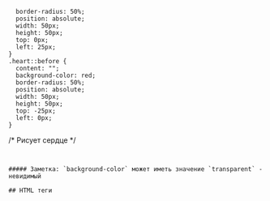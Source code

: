       border-radius: 50%;
      position: absolute;
      width: 50px;
      height: 50px;
      top: 0px;
      left: 25px;
    }
    .heart::before {
      content: "";
      background-color: red;
      border-radius: 50%;
      position: absolute;
      width: 50px;
      height: 50px;
      top: -25px;
      left: 0px;
    }
  /* Рисует сердце */
  ```
  
  
  ##### Заметка: `background-color` может иметь значение `transparent` - невидимый
  
  ## HTML теги
